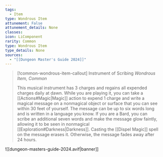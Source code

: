 ```yaml
---
tags:
  - Item
type: Wondrous Item
attunement: False
attunement_details: None
classes:
icon: LiComponent
rarity: Common
type: Wondrous Item
type_details: None
sources: 
  - "[[Dungeon Master's Guide 2024]]"
---
```

>[!common-wondrous-item-callout] Instrument of Scribing
>_Wondrous Item, Common_
>
>This musical instrument has 3 charges and regains all expended charges daily at dawn. While you are playing it, you can take a [[Actions#Magic\|Magic]] action to expend 1 charge and write a magical message on a nonmagical object or surface that you can see within 30 feet of yourself. The message can be up to six words long and is written in a language you know. If you are a Bard, you can scribe an additional seven words and make the message glow faintly, allowing it to be seen in nonmagical [[Exploration#Darkness\|Darkness]]. Casting the [[Dispel Magic]] spell on the message erases it. Otherwise, the message fades away after 24 hours.
>


![[dungeon-masters-guide-2024.avif|banner]]